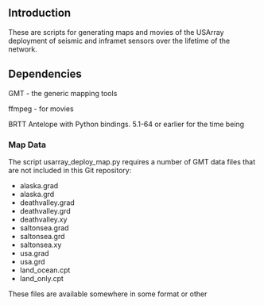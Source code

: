 Introduction
------------

These are scripts for generating maps and movies of the USArray deployment of seismic and inframet sensors over the lifetime of the network.

Dependencies
------------

GMT - the generic mapping tools

ffmpeg - for movies

BRTT Antelope with Python bindings. 5.1-64 or earlier for the time being

### Map Data ###

The script usarray_deploy_map.py requires a number of GMT data files that are not included in this Git repository:

 * alaska.grad
 * alaska.grd
 * deathvalley.grad
 * deathvalley.grd
 * deathvalley.xy
 * saltonsea.grad
 * saltonsea.grd
 * saltonsea.xy
 * usa.grad
 * usa.grd
 * land_ocean.cpt
 * land_only.cpt

These files are available somewhere in some format or other
